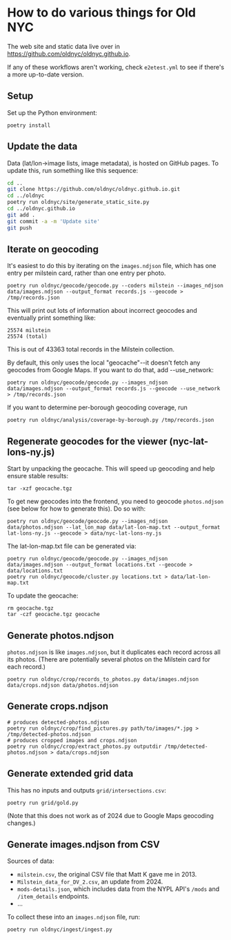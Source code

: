 # How to do various things for Old NYC

The web site and static data live over in https://github.com/oldnyc/oldnyc.github.io.

If any of these workflows aren't working, check `e2etest.yml` to see if there's a more
up-to-date version.

## Setup

Set up the Python environment:

    poetry install

## Update the data

Data (lat/lon→image lists, image metadata), is hosted on GitHub pages. To
update this, run something like this sequence:

```bash
cd ..
git clone https://github.com/oldnyc/oldnyc.github.io.git
cd ../oldnyc
poetry run oldnyc/site/generate_static_site.py
cd ../oldnyc.github.io
git add .
git commit -a -m 'Update site'
git push
```

## Iterate on geocoding

It's easiest to do this by iterating on the `images.ndjson` file, which has one
entry per milstein card, rather than one entry per photo.

    poetry run oldnyc/geocode/geocode.py --coders milstein --images_ndjson data/images.ndjson --output_format records.js --geocode > /tmp/records.json

This will print out lots of information about incorrect geocodes and eventually print something like:

    25574 milstein
    25574 (total)

This is out of 43363 total records in the Milstein collection.

By default, this only uses the local "geocache"--it doesn't fetch any geocodes
from Google Maps. If you want to do that, add --use_network:

    poetry run oldnyc/geocode/geocode.py --images_ndjson data/images.ndjson --output_format records.js --geocode --use_network > /tmp/records.json

If you want to determine per-borough geocoding coverage, run

    poetry run oldnyc/analysis/coverage-by-borough.py /tmp/records.json

## Regenerate geocodes for the viewer (nyc-lat-lons-ny.js)

Start by unpacking the geocache. This will speed up geocoding and help ensure stable results:

    tar -xzf geocache.tgz

To get new geocodes into the frontend, you need to geocode `photos.ndjson`
(see below for how to generate this). Do so with:

    poetry run oldnyc/geocode/geocode.py --images_ndjson data/photos.ndjson --lat_lon_map data/lat-lon-map.txt --output_format lat-lons-ny.js --geocode > data/nyc-lat-lons-ny.js

The lat-lon-map.txt file can be generated via:

    poetry run oldnyc/geocode/geocode.py --images_ndjson data/images.ndjson --output_format locations.txt --geocode > data/locations.txt
    poetry run oldnyc/geocode/cluster.py locations.txt > data/lat-lon-map.txt

To update the geocache:

    rm geocache.tgz
    tar -czf geocache.tgz geocache

## Generate photos.ndjson

`photos.ndjson` is like `images.ndjson`, but it duplicates each record across all its photos.
(There are potentially several photos on the Milstein card for each record.)

    poetry run oldnyc/crop/records_to_photos.py data/images.ndjson data/crops.ndjson data/photos.ndjson

## Generate crops.ndjson

    # produces detected-photos.ndjson
    poetry run oldnyc/crop/find_pictures.py path/to/images/*.jpg > /tmp/detected-photos.ndjson
    # produces cropped images and crops.ndjson
    poetry run oldnyc/crop/extract_photos.py outputdir /tmp/detected-photos.ndjson > data/crops.ndjson

## Generate extended grid data

This has no inputs and outputs `grid/intersections.csv`:

    poetry run grid/gold.py

(Note that this does not work as of 2024 due to Google Maps geocoding changes.)

## Generate images.ndjson from CSV

Sources of data:

- `milstein.csv`, the original CSV file that Matt K gave me in 2013.
- `Milstein_data_for_DV_2.csv`, an update from 2024.
- `mods-details.json`, which includes data from the NYPL API's `/mods` and `/item_details` endpoints.
- ...

To collect these into an `images.ndjson` file, run:

    poetry run oldnyc/ingest/ingest.py
